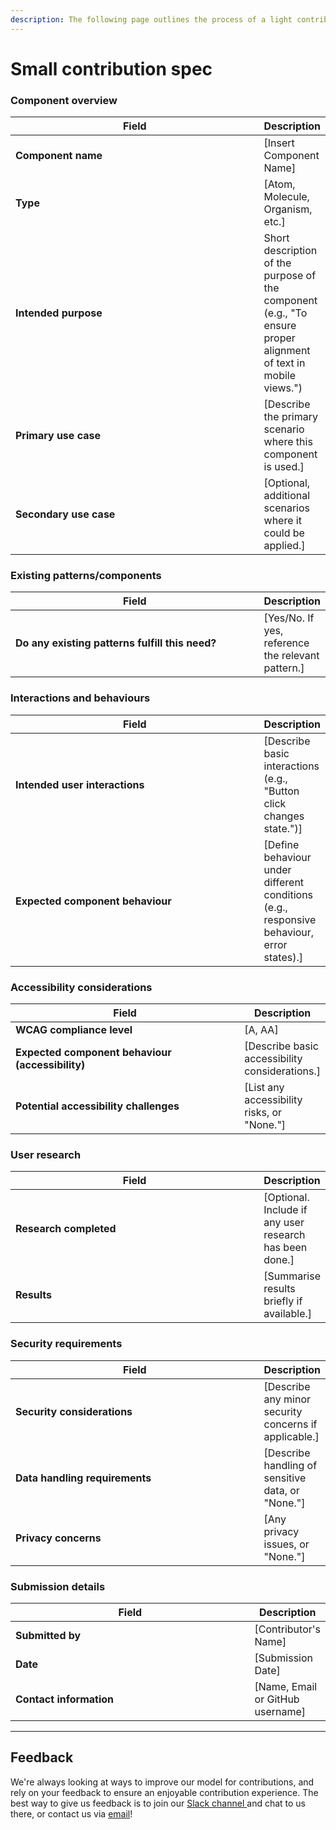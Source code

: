 ```yaml
---
description: The following page outlines the process of a light contribution to CivicTheme.
---
```


# Small contribution spec

### Component overview

<table data-full-width="false"><thead><tr><th width="411">Field</th><th>Description</th></tr></thead><tbody><tr><td><strong>Component name</strong></td><td>[Insert Component Name]</td></tr><tr><td><strong>Type</strong></td><td>[Atom, Molecule, Organism, etc.]</td></tr><tr><td><strong>Intended purpose</strong></td><td>Short description of the purpose of the component (e.g., "To ensure proper alignment of text in mobile views.")</td></tr><tr><td><strong>Primary use case</strong></td><td>[Describe the primary scenario where this component is used.]</td></tr><tr><td><strong>Secondary use case</strong></td><td>[Optional, additional scenarios where it could be applied.]</td></tr></tbody></table>

### Existing patterns/components

<table data-full-width="false"><thead><tr><th width="410">Field</th><th>Description</th></tr></thead><tbody><tr><td><strong>Do any existing patterns fulfill this need?</strong></td><td>[Yes/No. If yes, reference the relevant pattern.]</td></tr></tbody></table>

### Interactions and behaviours

<table data-full-width="false"><thead><tr><th width="409">Field</th><th>Description</th></tr></thead><tbody><tr><td><strong>Intended user interactions</strong></td><td>[Describe basic interactions (e.g., "Button click changes state.")]</td></tr><tr><td><strong>Expected component behaviour</strong></td><td>[Define behaviour under different conditions (e.g., responsive behaviour, error states).]</td></tr></tbody></table>

### Accessibility considerations

<table data-full-width="false"><thead><tr><th width="406">Field</th><th>Description</th></tr></thead><tbody><tr><td><strong>WCAG compliance level</strong></td><td>[A, AA]</td></tr><tr><td><strong>Expected component behaviour (accessibility)</strong></td><td>[Describe basic accessibility considerations.]</td></tr><tr><td><strong>Potential accessibility challenges</strong></td><td>[List any accessibility risks, or "None."]</td></tr></tbody></table>

### User research

<table data-full-width="false"><thead><tr><th width="403">Field</th><th>Description</th></tr></thead><tbody><tr><td><strong>Research completed</strong></td><td>[Optional. Include if any user research has been done.]</td></tr><tr><td><strong>Results</strong></td><td>[Summarise results briefly if available.]</td></tr></tbody></table>

### Security requirements

<table data-full-width="false"><thead><tr><th width="401">Field</th><th>Description</th></tr></thead><tbody><tr><td><strong>Security considerations</strong></td><td>[Describe any minor security concerns if applicable.]</td></tr><tr><td><strong>Data handling requirements</strong></td><td>[Describe handling of sensitive data, or "None."]</td></tr><tr><td><strong>Privacy concerns</strong></td><td>[Any privacy issues, or "None."]</td></tr></tbody></table>

### Submission details

<table data-full-width="false"><thead><tr><th width="405">Field</th><th>Description</th></tr></thead><tbody><tr><td><strong>Submitted by</strong></td><td>[Contributor's Name]</td></tr><tr><td><strong>Date</strong></td><td>[Submission Date]</td></tr><tr><td><strong>Contact information</strong></td><td>[Name, Email or GitHub username]</td></tr></tbody></table>



***

## Feedback

We're always looking at ways to improve our model for contributions, and rely on your feedback to ensure an enjoyable contribution experience. The best way to give us feedback is to join our [Slack channel ](https://drupal.slack.com/archives/C039UV0CQBZ)and chat to us there, or contact us via [email](mailto:support@civictheme.io)!

